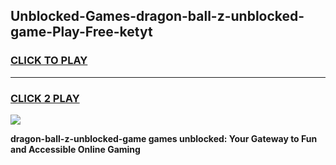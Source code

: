 
## Unblocked-Games-dragon-ball-z-unblocked-game-Play-Free-ketyt
<h3>
<a href="https://premium76.site?title=dragon-ball-z-unblocked-game&ref=18A1">CLICK TO PLAY</a></h3>
<hr>

<h3>
<a href="https://premium76.site?title=dragon-ball-z-unblocked-game&ref=18A1">CLICK 2 PLAY</a>
  
</h3>

<a href="https://premium76.site?title=dragon-ball-z-unblocked-game&ref=18A1"><img src="https://clearcache.store/games.png"></a>


**dragon-ball-z-unblocked-game games unblocked: Your Gateway to Fun and Accessible Online Gaming**
